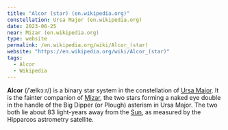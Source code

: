 ```yaml
---
title: "Alcor (star) (en.wikipedia.org)"
constellation: Ursa Major (en.wikipedia.org)
date: 2023-06-25
near: Mizar (en.wikipedia.org)
type: website
permalink: /en.wikipedia.org/wiki/Alcor_(star)
website: "https://en.wikipedia.org/wiki/Alcor_(star)"
tags:
  - Alcor
  - Wikipedia
---
```

**Alcor** (/ˈælkɔːr/) is a binary star system in the constellation of [Ursa Major](/en.wikipedia.org/wiki/Ursa_Major). It is the fainter companion of [Mizar](/en.wikipedia.org/wiki/Mizar), the two stars forming a naked eye double in the handle of the Big Dipper (or Plough) asterism in Ursa Major. The two both lie about 83 light-years away from the [Sun](/en.wikipedia.org/wiki/Sun), as measured by the Hipparcos astrometry satellite.